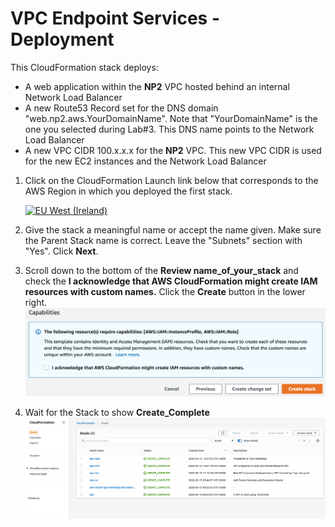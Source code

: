 # VPC Endpoint Services - Deployment

This CloudFormation stack deploys:
- A web application within the **NP2** VPC hosted behind an internal Network Load Balancer
- A new Route53 Record set for the DNS domain "web.np2.aws.YourDomainName". Note that "YourDomainName" is the one you selected during Lab#3. This DNS name points to the Network Load Balancer
- A new VPC CIDR 100.x.x.x for the **NP2** VPC. This new VPC CIDR is used for the new EC2 instances and the Network Load Balancer

1. Click on the CloudFormation Launch link below that corresponds to the AWS Region in which you deployed the first stack.

   [![EU West (Ireland)](https://samdengler.github.io/cloudformation-launch-stack-button-svg/images/eu-west-1.svg)](https://console.aws.amazon.com/cloudformation/home?region=eu-west-1#/stacks/create/review?stackName=tgw-vpce&templateURL=https://aws-iberia-networking-workshop.s3-eu-west-1.amazonaws.com/6.tgw-privatelink.yaml&param_ParentStack=tgw)
 
1. Give the stack a meaningful name or accept the name given. Make sure the Parent Stack name is correct. Leave the "Subnets" section with "Yes". Click **Next**.

1. Scroll down to the bottom of the **Review name_of_your_stack** and check the **I acknowledge that AWS CloudFormation might create IAM resources with custom names.** Click the **Create** button in the lower right.
   ![Create Stack](../images/createStack-VPCiam.png)

1. Wait for the Stack to show **Create_Complete**
   ![Stack Complete](../images/createStack-VPCEprogress.png)

